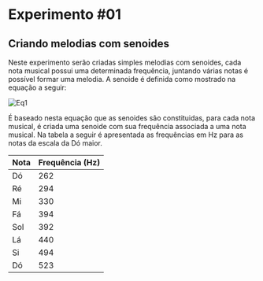 # Experimento #01
## Criando melodias com senoides

Neste experimento serão criadas simples melodias com senoides, cada nota musical possui uma determinada frequência, juntando várias notas é possível formar uma melodia. 
A senoide é definida como mostrado na equação a seguir: 

![Eq1](https://i.ibb.co/rst9Gnh/eq1.png)

É baseado nesta equação que as senoides são constituidas, para cada nota musical, é criada uma senoide com sua frequência associada a uma nota musical. 
Na tabela a seguir é apresentada as frequências em Hz para as notas da escala da Dó maior.

| Nota      | Frequência (Hz) |
| ----------- | ----------- |
| Dó      | 262       |
| Ré   | 294        |
| Mi   | 330        |
| Fá   | 394        |
| Sol   | 392        |
| Lá   | 440        |
| Si   | 494        |
| Dó   | 523        |
